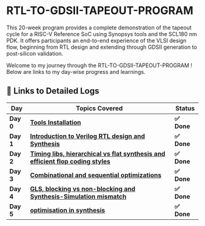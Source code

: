 # RTL-TO-GDSII-TAPEOUT-PROGRAM
This 20-week program provides a complete demonstration of the tapeout cycle for a RISC-V Reference SoC using Synopsys tools and the SCL180 nm PDK. It offers participants an end-to-end experience of the VLSI design flow, beginning from RTL design and extending through GDSII generation to post-silicon validation.


Welcome to my journey through the RTL-TO-GDSII-TAPEOUT-PROGRAM ! Below are links to my day-wise progress and learnings.

## 🔽 Links to Detailed Logs

| Day  | Topics Covered | Status |
|---|---|---|
| **Day 0** | [**Tools Installation**](Day0/README.md) | **✅ Done** |
| **Day 1** | [**Introduction to Verilog RTL design and Synthesis**](Day1/README.md) | **✅ Done** |
| **Day 2** | [**Timing libs, hierarchical vs flat synthesis and efficient flop coding styles**](Day2/README.md) | **✅ Done** |
| **Day 3** | [**Combinational and sequential optimizations**](Day3/README.md) | **✅ Done** |
| **Day 4** | [**GLS, blocking vs non-blocking and Synthesis-Simulation mismatch**](Day4/README.md) | **✅ Done** |
| **Day 5** | [**optimisation in synthesis**](Day5/README.md) | **✅ Done** |
